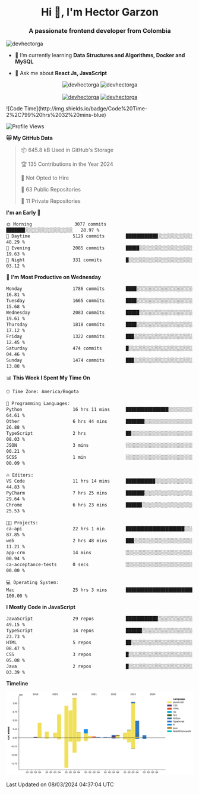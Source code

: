 <h1 align="center">Hi 👋, I'm Hector Garzon</h1>
<h3 align="center">A passionate frontend developer from Colombia</h3>

<p align="left"> <img src="https://komarev.com/ghpvc/?username=devhectorga" alt="devhectorga" /> </p>

- 🌱 I’m currently learning **Data Structures and Algorithms, Docker and MySQL**

- 💬 Ask me about **React Js, JavaScript**

<p align="center"> <img src="https://github-readme-stats.vercel.app/api?username=devhectorga&count_private=true&show_icons=true" alt="devhectorga" /> <img src="https://github-readme-stats.vercel.app/api/top-langs/?username=devhectorga&layout=compact" alt="devhectorga" /></p>

<p align="center">
<a href="https://twitter.com/devhectorga" target="blank"><img align="center" src="https://cdn.jsdelivr.net/npm/simple-icons@3.0.1/icons/twitter.svg" alt="devhectorga" height="20" width="20" /></a>
<a href="https://linkedin.com/in/devhectorga" target="blank"><img align="center" src="https://cdn.jsdelivr.net/npm/simple-icons@3.0.1/icons/linkedin.svg" alt="devhectorga" height="20" width="20" /></a>
</p>
<!--START_SECTION:waka-->
![Code Time](http://img.shields.io/badge/Code%20Time-2%2C799%20hrs%2032%20mins-blue)

![Profile Views](http://img.shields.io/badge/Profile%20Views-0-blue)

**🐱 My GitHub Data** 

> 📦 645.8 kB Used in GitHub's Storage 
 > 
> 🏆 135 Contributions in the Year 2024
 > 
> 🚫 Not Opted to Hire
 > 
> 📜 63 Public Repositories 
 > 
> 🔑 11 Private Repositories 
 > 
**I'm an Early 🐤** 

```text
🌞 Morning                3077 commits        ███████░░░░░░░░░░░░░░░░░░   28.97 % 
🌆 Daytime                5129 commits        ████████████░░░░░░░░░░░░░   48.29 % 
🌃 Evening                2085 commits        █████░░░░░░░░░░░░░░░░░░░░   19.63 % 
🌙 Night                  331 commits         █░░░░░░░░░░░░░░░░░░░░░░░░   03.12 % 
```
📅 **I'm Most Productive on Wednesday** 

```text
Monday                   1786 commits        ████░░░░░░░░░░░░░░░░░░░░░   16.81 % 
Tuesday                  1665 commits        ████░░░░░░░░░░░░░░░░░░░░░   15.68 % 
Wednesday                2083 commits        █████░░░░░░░░░░░░░░░░░░░░   19.61 % 
Thursday                 1818 commits        ████░░░░░░░░░░░░░░░░░░░░░   17.12 % 
Friday                   1322 commits        ███░░░░░░░░░░░░░░░░░░░░░░   12.45 % 
Saturday                 474 commits         █░░░░░░░░░░░░░░░░░░░░░░░░   04.46 % 
Sunday                   1474 commits        ███░░░░░░░░░░░░░░░░░░░░░░   13.88 % 
```


📊 **This Week I Spent My Time On** 

```text
🕑︎ Time Zone: America/Bogota

💬 Programming Languages: 
Python                   16 hrs 11 mins      ████████████████░░░░░░░░░   64.61 % 
Other                    6 hrs 44 mins       ███████░░░░░░░░░░░░░░░░░░   26.88 % 
TypeScript               2 hrs               ██░░░░░░░░░░░░░░░░░░░░░░░   08.03 % 
JSON                     3 mins              ░░░░░░░░░░░░░░░░░░░░░░░░░   00.21 % 
SCSS                     1 min               ░░░░░░░░░░░░░░░░░░░░░░░░░   00.09 % 

🔥 Editors: 
VS Code                  11 hrs 14 mins      ███████████░░░░░░░░░░░░░░   44.83 % 
PyCharm                  7 hrs 25 mins       ███████░░░░░░░░░░░░░░░░░░   29.64 % 
Chrome                   6 hrs 23 mins       ██████░░░░░░░░░░░░░░░░░░░   25.53 % 

🐱‍💻 Projects: 
ca-api                   22 hrs 1 min        ██████████████████████░░░   87.85 % 
web                      2 hrs 48 mins       ███░░░░░░░░░░░░░░░░░░░░░░   11.21 % 
app-crm                  14 mins             ░░░░░░░░░░░░░░░░░░░░░░░░░   00.94 % 
ca-acceptance-tests      0 secs              ░░░░░░░░░░░░░░░░░░░░░░░░░   00.00 % 

💻 Operating System: 
Mac                      25 hrs 3 mins       █████████████████████████   100.00 % 
```

**I Mostly Code in JavaScript** 

```text
JavaScript               29 repos            ████████████░░░░░░░░░░░░░   49.15 % 
TypeScript               14 repos            ██████░░░░░░░░░░░░░░░░░░░   23.73 % 
HTML                     5 repos             ██░░░░░░░░░░░░░░░░░░░░░░░   08.47 % 
CSS                      3 repos             █░░░░░░░░░░░░░░░░░░░░░░░░   05.08 % 
Java                     2 repos             █░░░░░░░░░░░░░░░░░░░░░░░░   03.39 % 
```



**Timeline**

![Lines of Code chart](https://raw.githubusercontent.com/devHectorGa/devHectorGa/master/assets/bar_graph.png)


 Last Updated on 08/03/2024 04:37:04 UTC
<!--END_SECTION:waka-->
